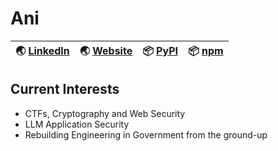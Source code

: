 # Ani

| 🌏 [LinkedIn](https://linkedin.com/in/tuxboy) | 🌏 [Website](https://adhikary.net) | 📦 [PyPI](https://pypi.org/user/aniruddha-adhikary/) | 📦 [npm](https://www.npmjs.com/~tuxboy) |
|----------------------------------------------|-----------------------------------|-----------------------------------------|----------------------------------------|

## Current Interests
- CTFs, Cryptography and Web Security
- LLM Application Security
- Rebuilding Engineering in Government from the ground-up
